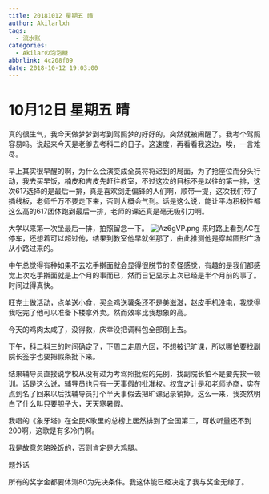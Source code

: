 ```yaml
---
title: 20181012 星期五 晴
author: Akilarlxh
tags:
  - 流水账
categories:
  - Akilarの泡泡糖
abbrlink: 4c208f09
date: 2018-10-12 19:03:00
---
```

# 10月12日 星期五 晴

真的很生气，我今天做梦梦到考到驾照梦的好好的，突然就被闹醒了。我考个驾照容易吗。说起来今天是老爹去考科二的日子。这速度，再看看我这边，唉，一言难尽。

早上其实很早醒的啊，为什么会演变成全员将将迟到的局面，为了抢座位而分头行动，我去买早饭，楠皮和吉皮先赶往教室，不过这次的目标不是以往的第一排，这次617选择的是最后一排，真是喜欢剑走偏锋的人们啊，顺带一提，这次我们带了插线板，老师千万不要走下来，否则大概会气到。话是这么说，能让平均积极性都这么高的617团体跑到最后一排，老师的课还真是毫无吸引力啊。

大学以来第一次坐最后一排，拍照留念一下。
![Az6gVP.png](https://s2.ax1x.com/2019/04/17/Az6gVP.png)
来时路上看到AC在停车，还想着可以超过他，结果到教室他早就坐那了，由此推测他是穿越圆形广场从小路过来的。

中午总觉得有种如果不去吃手擀面就会显得很脱节的奇怪感觉，有趣的是我们都感觉上次吃手擀面就是上个月的事而已，然而日记显示上次已经是半个月前的事了。时间过得真快。

旺克士做活动，点单送小食，买全鸡送薯条还不是美滋滋，赵皮手机没电，我觉得我吃完了他可以准备下楼拿外卖。然而效率比我想象的高。

今天的鸡肉太咸了，没得救，庆幸没把调料包全部倒上去。

下午，科二科三的时间确定了，下周二走周六回，不想被记旷课，所以哪怕要找副院长签字也要把假条批下来。

结果辅导员直接说学校从没有过为考驾照批假的先例，找副院长怕不是要先挨一顿训。话是这么说，辅导员也只有一天事假的批准权。权宜之计是和老师协商，实在点到名了回来以后找辅导员打个半天事假去把旷课记录销掉。这么一来，我突然明白了什么叫只要胆子大，天天寒暑假。

我唱的《象牙塔》在全民K歌里的总榜上居然排到了全国第二，可收听量还不到200啊，这歌是有多冷门啊。

我是故意忽略晚饭的，否则肯定是大鸡腿。

题外话

所有的奖学金都要体测80为先决条件。我这体能已经决定了我与奖金无缘了。